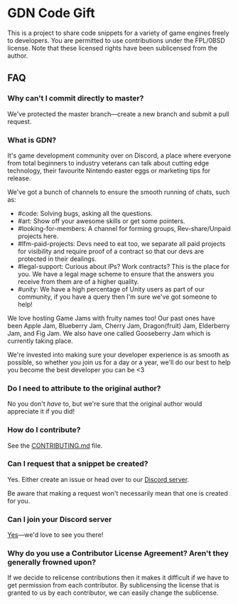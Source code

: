 # GDN Code Gift

This is a project to share code snippets for a variety of game engines freely to developers. You are permitted to use contributions under the FPL/0BSD license. Note that these licensed rights have been sublicensed from the author.

## FAQ

### Why can't I commit directly to master?

We've protected the master branch—create a new branch and submit a pull request.

### What is GDN?

It's game development community over on Discord, a place where everyone from total beginners to industry veterans can talk about cutting edge technology, their favourite Nintendo easter eggs or marketing tips for release.

We've got a bunch of channels to ensure the smooth running of chats, such as:
* #code: Solving bugs, asking all the questions.
* #art: Show off your awesome skills or get some pointers.
* #looking-for-members:  A channel for forming groups, Rev-share/Unpaid projects here.
* #lfm-paid-projects: Devs need to eat too, we separate all paid projects for visibility and require proof of a contract so that our devs are protected in their dealings.
* #legal-support: Curious about IPs? Work contracts? This is the place for you. We have a legal mage scheme to ensure that the answers you receive from them are of a higher quality.
* #unity: We have a high percentage of Unity users as part of our community, if you have a query then I'm sure we've got someone to help!

We love hosting Game Jams with fruity names too! Our past ones have been Apple Jam, Blueberry Jam, Cherry Jam, Dragon(fruit) Jam, Elderberry Jam, and Fig Jam. We also have one called Gooseberry Jam which is currently taking place.

We're invested into making sure your developer experience is as smooth as possible, so whether you join us for a day or a year, we'll do our best to help you become the best developer you can be <3

### Do I need to attribute to the original author?

No you don't _have_ to, but we're sure that the original author would appreciate it if you did!

### How do I contribute?

See the [CONTRIBUTING.md][Contributing Document] file.

### Can I request that a snippet be created?

Yes. Either create an issue or head over to our [Discord server][Discord Server Link].

Be aware that making a request won't necessarily mean that one is created for you.

### Can I join your Discord server

[Yes][Discord Server Link]—we'd love to see you there!

### Why do you use a Contributor License Agreement? Aren't they generally frowned upon?

If we decide to relicense contributions then it makes it difficult if we have to get permission from each contributor. By sublicensing the license that is granted to us by each contributor, we can easily change the sublicense.

[Discord Server Link]: https://discord.gg/gdn
[Contributing Document]: CONTRIBUTING.md

